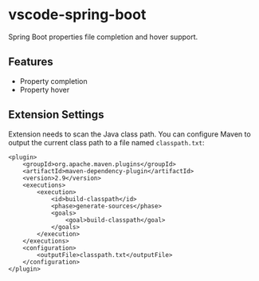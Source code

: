 # vscode-spring-boot

Spring Boot properties file completion and hover support.

## Features

- Property completion
- Property hover

## Extension Settings

Extension needs to scan the Java class path. You can configure Maven to output the current class path to a file named `classpath.txt`:

```
<plugin>
	<groupId>org.apache.maven.plugins</groupId>
	<artifactId>maven-dependency-plugin</artifactId>
	<version>2.9</version>
	<executions>
		<execution>
			<id>build-classpath</id>
			<phase>generate-sources</phase>
			<goals>
				<goal>build-classpath</goal>
			</goals>
		</execution>
	</executions>
	<configuration>
		<outputFile>classpath.txt</outputFile>
	</configuration>
</plugin>
```